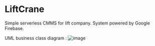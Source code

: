 # LiftCrane
Simple serverless CMMS for lift company. System powered by Google Firebase.  
  
 UML business class diagram :
![image](https://user-images.githubusercontent.com/74464525/165415272-b5df90d8-9129-4d88-aa6b-35942c490a3e.png)
